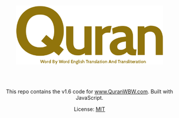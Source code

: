 <div align="center"><a target="_blank" href="https://quranwbw.com"><img src="assets/images/logo.png" width="400"></a>

<br><br>

This repo contains the v1.6 code for www.QuranWBW.com. Built with JavaScript. 


License: 
<a href="https://github.com/marwan/quranwbw.com/blob/master/LICENSE">MIT</a>

</div>
